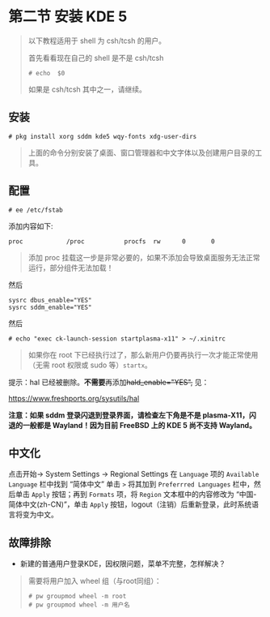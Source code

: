 # 第二节 安装 KDE 5

>以下教程适用于 shell 为 csh/tcsh 的用户。
>
>首先看看现在自己的 shell 是不是 csh/tcsh
>
>`# echo  $0`
>
>如果是 csh/tcsh 其中之一，请继续。

## 安装

```
# pkg install xorg sddm kde5 wqy-fonts xdg-user-dirs
```


>上面的命令分别安装了桌面、窗口管理器和中文字体以及创建用户目录的工具。

## 配置

`# ee /etc/fstab`

添加内容如下:

```
proc            /proc           procfs  rw      0       0
```

>添加 proc 挂载这一步是非常必要的，如果不添加会导致桌面服务无法正常运行，部分组件无法加载！

然后


```
sysrc dbus_enable="YES"
sysrc sddm_enable="YES"
```

然后

```
# echo "exec ck-launch-session startplasma-x11" > ~/.xinitrc
```

>如果你在 root 下已经执行过了，那么新用户仍要再执行一次才能正常使用（无需 root 权限或 sudo 等）`startx`。

提示：hal 已经被删除。**不需要**再添加~~hald_enable="YES",~~ 见：

https://www.freshports.org/sysutils/hal


**注意：如果 sddm 登录闪退到登录界面，请检查左下角是不是 plasma-X11，闪退的一般都是 Wayland！因为目前 FreeBSD 上的 KDE 5 尚不支持 Wayland。**

## 中文化

点击开始-> System Settings -> Regional Settings 在 `Language` 项的 `Available Language` 栏中找到 “简体中文” 单击 `>` 将其加到 `Preferrred Languages` 栏中，然后单击 `Apply` 按钮；再到 `Formats` 项，将 `Region` 文本框中的内容修改为 “中国-简体中文(zh-CN)”，单击 `Apply` 按钮，logout（注销）后重新登录，此时系统语言将变为中文。

## 故障排除

- 新建的普通用户登录KDE，因权限问题，菜单不完整，怎样解决？

>需要将用户加入 wheel 组（与root同组）：
>
>```
># pw groupmod wheel -m root
># pw groupmod wheel -m 用户名
>```
